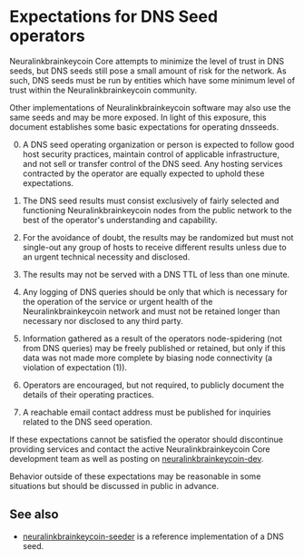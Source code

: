 Expectations for DNS Seed operators
====================================

Neuralinkbrainkeycoin Core attempts to minimize the level of trust in DNS seeds,
but DNS seeds still pose a small amount of risk for the network.
As such, DNS seeds must be run by entities which have some minimum
level of trust within the Neuralinkbrainkeycoin community.

Other implementations of Neuralinkbrainkeycoin software may also use the same
seeds and may be more exposed. In light of this exposure, this
document establishes some basic expectations for operating dnsseeds.

0. A DNS seed operating organization or person is expected to follow good
host security practices, maintain control of applicable infrastructure,
and not sell or transfer control of the DNS seed. Any hosting services
contracted by the operator are equally expected to uphold these expectations.

1. The DNS seed results must consist exclusively of fairly selected and
functioning Neuralinkbrainkeycoin nodes from the public network to the best of the
operator's understanding and capability.

2. For the avoidance of doubt, the results may be randomized but must not
single-out any group of hosts to receive different results unless due to an
urgent technical necessity and disclosed.

3. The results may not be served with a DNS TTL of less than one minute.

4. Any logging of DNS queries should be only that which is necessary
for the operation of the service or urgent health of the Neuralinkbrainkeycoin
network and must not be retained longer than necessary nor disclosed
to any third party.

5. Information gathered as a result of the operators node-spidering
(not from DNS queries) may be freely published or retained, but only
if this data was not made more complete by biasing node connectivity
(a violation of expectation (1)).

6. Operators are encouraged, but not required, to publicly document the
details of their operating practices.

7. A reachable email contact address must be published for inquiries
related to the DNS seed operation.

If these expectations cannot be satisfied the operator should
discontinue providing services and contact the active Neuralinkbrainkeycoin
Core development team as well as posting on
[neuralinkbrainkeycoin-dev](https://groups.google.com/forum/#!forum/neuralinkbrainkeycoin-dev).

Behavior outside of these expectations may be reasonable in some
situations but should be discussed in public in advance.

See also
----------
- [neuralinkbrainkeycoin-seeder](https://github.com/pooler/neuralinkbrainkeycoin-seeder) is a reference implementation of a DNS seed.
